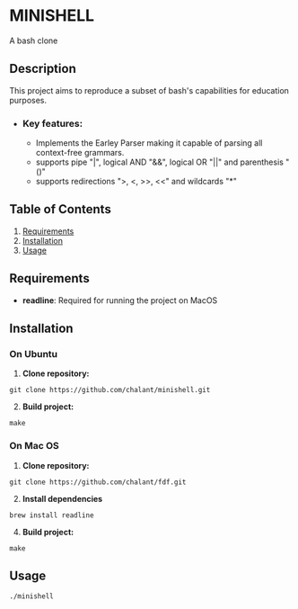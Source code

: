 # MINISHELL
A bash clone
## Description
This project aims to reproduce a subset of bash's capabilities for education purposes.
  - ### Key features:
    - Implements the Earley Parser making it capable of parsing all context-free grammars.
    - supports pipe "|", logical AND "&&", logical OR "||" and parenthesis "()"
    - supports redirections ">, <, >>, <<" and wildcards "*"
## Table of Contents
1. [Requirements](#installation)
2. [Installation](#requirements)
3. [Usage](#usage)

## Requirements
- **readline**: Required for running the project on MacOS
## Installation
### On Ubuntu
1. **Clone repository:**
```
git clone https://github.com/chalant/minishell.git
```
2. **Build project:**
```
make
```
### On Mac OS

1. **Clone repository:**
```
git clone https://github.com/chalant/fdf.git
```
2. **Install dependencies**
```
brew install readline
```
4. **Build project:**
```
make
```
## Usage
```
./minishell
```
